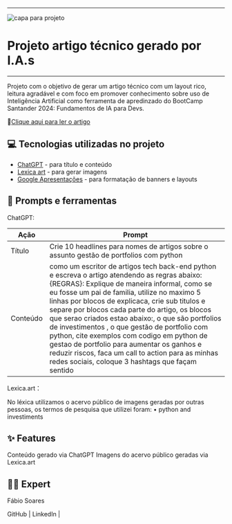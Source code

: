 
---

![capa para projeto](https://github.com/ofabiosoares/artigotecnico-ia-portfolioscompython/assets/147347105/37633aa7-e4c2-4d0a-a7ad-e3379e156244)




# Projeto artigo técnico gerado por I.A.s

---

Projeto com o objetivo de gerar um artigo técnico com um layout rico, leitura agradável e com foco em promover conhecimento sobre uso de Inteligência Artificial como ferramenta de apredinzado do BootCamp Santander 2024: Fundamentos de IA para Devs. 

📕[Clique aqui para ler o artigo](https://github.com/ofabiosoares/ebook-chatgpt/blob/main/ebook.pdf)


## 💻 Tecnologias utilizadas no projeto

* [ChatGPT](https://chat.openai.com) - para título e conteúdo
* [Lexica art](https://lexica.art ) - para gerar imagens 
* [Google Apresentações](https://www.google.com/intl/pt-BR/slides/about/) - para formatação de banners e layouts

## 📄 Prompts e ferramentas

ChatGPT:

| Ação     | Prompt              |
| ---------|---------------------|
| Título   | Crie 10 headlines para nomes de artigos sobre o assunto gestão de portfolios com python |
| Conteúdo |como um escritor de artigos tech back-end python e escreva o artigo atendendo as regras abaixo: {REGRAS}: Explique de maneira informal, como se eu fosse um pai de familia, utilize no maximo 5 linhas por blocos de explicaca, crie sub titulos e separe por blocos cada parte do artigo, os blocos que serao criados estao abaixo:, o que são portfolios de investimentos , o que gestão de portfolio com python, cite exemplos com codigo em python de gestao de portfolio para aumentar os ganhos e reduzir riscos, faca um call to action para as minhas redes sociais, coloque 3 hashtags que façam sentido|


Lexica.art：

No léxica utilizamos o acervo público de imagens geradas por outras pessoas, os termos de pesquisa que utilizei foram:
• python and investiments

## ✨ Features
Conteúdo gerado via ChatGPT
Imagens do acervo público geradas via Lexica.art



## 👨‍💻 Expert
Fábio Soares

GitHub |  LinkedIn  | 
